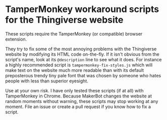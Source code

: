 # TamperMonkey workaround scripts for the Thingiverse website

These scripts require the TamperMonkey (or compatible) browser extension.

They try to fix some of the most annoying problems with the Thingiverse website by modifying its HTML code on-the-fly.
If it isn't obvious from the script's name, look at its `@description` line to see what it does.
For instance a highly recommended script is `tampermonkey-fix-styles.js` which will make text on the website much more readable than with its default preposterous trendy tiny pale font that was chosen by someone who hates people with less than superior eyesight.

Use at your own risk. I have only tested these scripts (if at all) with TamperMonkey in Chrome.
Because MakerBot changes the website at random moments without warning, these scripts may stop working at any moment. File an issue or create a pull request if you know how to fix a script.

